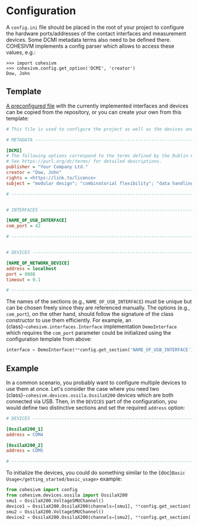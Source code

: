 # Configuration

A ``config.ini`` file should be placed in the root of your project to configure the hardware ports/addresses of the
contact interfaces and measurement devices. Some DCMI metadata terms also need to be defined there. COHESIVM implements
a config parser which allows to access these values, e.g.:

```pycon
>>> import cohesivm
>>> cohesivm.config.get_option('DCMI', 'creator')
Dow, John
```

## Template

[A preconfigured file](https://github.com/mxwalbert/cohesivm/blob/main/config.ini) with the currently implemented 
interfaces and devices can be copied from the repository, or you can create your own from this template:

```ini
# This file is used to configure the project as well as the devices and interfaces (e.g., COM ports, addresses, ...).

# METADATA ------------------------------------------------------------------------------------------------------------

[DCMI]
# The following options correspond to the terms defined by the Dublin Core Metadata Initiative.
# See https://purl.org/dc/terms/ for detailed descriptions.
publisher = "Your Company Ltd."
creator = "Dow, John"
rights = <https://link.to/licence>
subject = "modular design"; "combinatorial flexibility"; "data handling"; "analysis and gui"

# ---------------------------------------------------------------------------------------------------------------------


# INTERFACES ----------------------------------------------------------------------------------------------------------

[NAME_OF_USB_INTERFACE]
com_port = 42

# ---------------------------------------------------------------------------------------------------------------------


# DEVICES -------------------------------------------------------------------------------------------------------------

[NAME_OF_NETWORK_DEVICE]
address = localhost
port = 8888
timeout = 0.1

# ---------------------------------------------------------------------------------------------------------------------
```

The names of the sections (e.g., ``NAME_OF_USB_INTERFACE``) must be unique but can be chosen freely since they are 
referenced manually. The options (e.g., ``com_port``), on the other hand, should follow the signature of the class 
constructor to use them efficiently. For example, an {class}`~cohesivm.interfaces.Interface` implementation 
``DemoInterface`` which requires the ``com_port`` parameter could be initialized using the configuration template 
from above:

```python
interface = DemoInterface(**config.get_section('NAME_OF_USB_INTERFACE'))
```

## Example

In a common scenario, you probably want to configure multiple devices to use them at once. Let's consider the case 
where you need two {class}`~cohesivm.devices.ossila.OssilaX200` devices which are both connected via USB. Then, in the 
``DEVICES`` part of the configuration, you would define two distinctive sections and set the required ``address`` 
option:

```ini
# DEVICES -------------------------------------------------------------------------------------------------------------

[OssilaX200_1]
address = COM4

[OssilaX200_2]
address = COM5

# ---------------------------------------------------------------------------------------------------------------------
```

To initialize the devices, you could do something similar to the {doc}`Basic Usage</getting_started/basic_usage>` 
example:


```python
from cohesivm import config
from cohesivm.devices.ossila import OssilaX200
smu1 = OssilaX200.VoltageSMUChannel()
device1 = OssilaX200.OssilaX200(channels=[smu1], **config.get_section('OssilaX200_1'))
smu2 = OssilaX200.VoltageSMUChannel()
device2 = OssilaX200.OssilaX200(channels=[smu2], **config.get_section('OssilaX200_2'))
```
